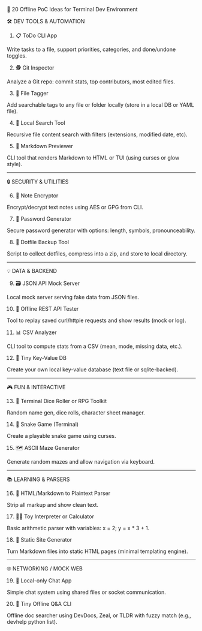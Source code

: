 🧠 20 Offline PoC Ideas for Terminal Dev Environment

🛠️ DEV TOOLS & AUTOMATION

1. 📋 ToDo CLI App

Write tasks to a file, support priorities, categories, and done/undone toggles.



2. 🕵️ Git Inspector

Analyze a Git repo: commit stats, top contributors, most edited files.



3. 📁 File Tagger

Add searchable tags to any file or folder locally (store in a local DB or YAML file).



4. 🔎 Local Search Tool

Recursive file content search with filters (extensions, modified date, etc).



5. 📝 Markdown Previewer

CLI tool that renders Markdown to HTML or TUI (using curses or glow style).





---

🔒 SECURITY & UTILITIES

6. 🔐 Note Encryptor

Encrypt/decrypt text notes using AES or GPG from CLI.



7. 🔑 Password Generator

Secure password generator with options: length, symbols, pronounceability.



8. 🧰 Dotfile Backup Tool

Script to collect dotfiles, compress into a zip, and store to local directory.





---

💡 DATA & BACKEND

9. 🗃️ JSON API Mock Server

Local mock server serving fake data from JSON files.



10. 🧪 Offline REST API Tester



Tool to replay saved curl/httpie requests and show results (mock or log).


11. 📊 CSV Analyzer



CLI tool to compute stats from a CSV (mean, mode, missing data, etc.).


12. 🧮 Tiny Key-Value DB



Create your own local key-value database (text file or sqlite-backed).



---

🎮 FUN & INTERACTIVE

13. 🎲 Terminal Dice Roller or RPG Toolkit



Random name gen, dice rolls, character sheet manager.


14. 🐍 Snake Game (Terminal)



Create a playable snake game using curses.


15. 🗺️ ASCII Maze Generator



Generate random mazes and allow navigation via keyboard.



---

📚 LEARNING & PARSERS

16. 👀 HTML/Markdown to Plaintext Parser



Strip all markup and show clean text.


17. 🧑‍🏫 Toy Interpreter or Calculator



Basic arithmetic parser with variables: x = 2; y = x * 3 + 1.


18. 🧾 Static Site Generator



Turn Markdown files into static HTML pages (minimal templating engine).



---

🌐 NETWORKING / MOCK WEB

19. 📡 Local-only Chat App



Simple chat system using shared files or socket communication.


20. 🧠 Tiny Offline Q&A CLI



Offline doc searcher using DevDocs, Zeal, or TLDR with fuzzy match (e.g., devhelp python list).


